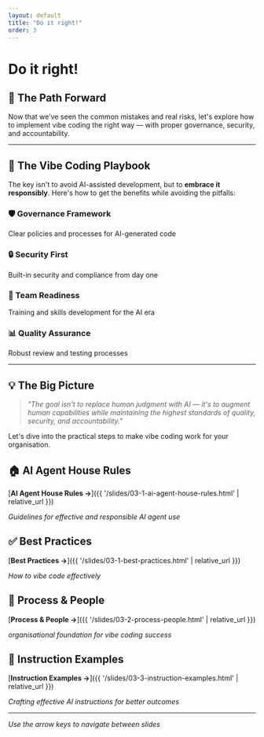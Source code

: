 ```yaml
---
layout: default
title: "Do it right!"
order: 3
---
```


# Do it right!

## 🎯 The Path Forward

Now that we've seen the common mistakes and real risks, let's explore how to implement vibe coding the right way — with proper governance, security, and accountability.

---

## 🚀 The Vibe Coding Playbook

The key isn't to avoid AI-assisted development, but to **embrace it responsibly**. Here's how to get the benefits while avoiding the pitfalls:

<div class="solution-preview">
    <div class="solution-card">
        <h3>🛡️ Governance Framework</h3>
        <p>Clear policies and processes for AI-generated code</p>
    </div>
    <div class="solution-card">
        <h3>🔒 Security First</h3>
        <p>Built-in security and compliance from day one</p>
    </div>
    <div class="solution-card">
        <h3>👥 Team Readiness</h3>
        <p>Training and skills development for the AI era</p>
    </div>
    <div class="solution-card">
        <h3>📊 Quality Assurance</h3>
        <p>Robust review and testing processes</p>
    </div>
</div>

---

## 💡 The Big Picture

> *"The goal isn't to replace human judgment with AI — it's to augment human capabilities while maintaining the highest standards of quality, security, and accountability."*

Let's dive into the practical steps to make vibe coding work for your organisation.

## 🏠 AI Agent House Rules

[**AI Agent House Rules →**]({{ '/slides/03-1-ai-agent-house-rules.html' | relative_url }})

*Guidelines for effective and responsible AI agent use*

## ✅ Best Practices

[**Best Practices →**]({{ '/slides/03-1-best-practices.html' | relative_url }})

*How to vibe code effectively*

## 🏢 Process & People

[**Process & People →**]({{ '/slides/03-2-process-people.html' | relative_url }})

*organisational foundation for vibe coding success*

## 📝 Instruction Examples

[**Instruction Examples →**]({{ '/slides/03-3-instruction-examples.html' | relative_url }})

*Crafting effective AI instructions for better outcomes*

---

*Use the arrow keys to navigate between slides*

